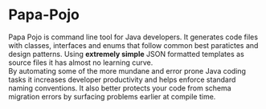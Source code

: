 # Papa-Pojo
Papa Pojo is command line tool for Java developers. It generates code files with classes, interfaces and enums that follow common best paratictes and design patterns. Using __extremely simple__ JSON formatted templates as source files it has almost no learning curve.  
By automating some of the more mundane and error prone Java coding tasks it increases developer productivity and helps enforce standard naming conventions. It also better protects your code from schema migration errors by surfacing problems earlier at compile time. 
